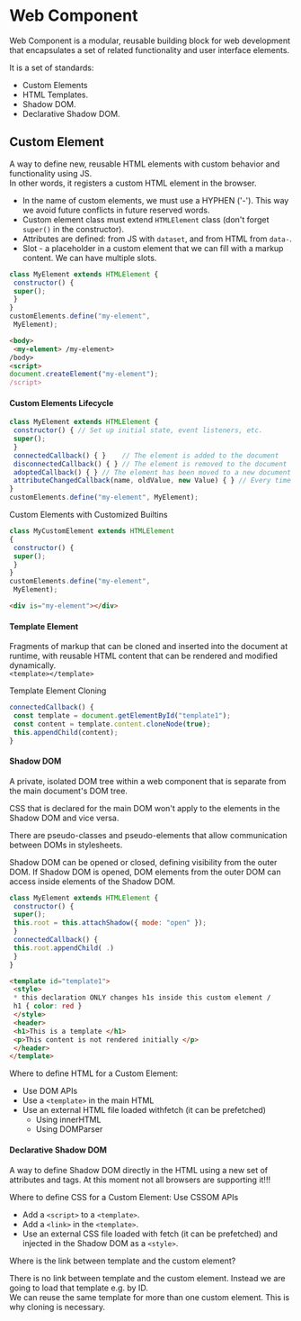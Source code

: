 # Web Component

Web Component is a modular, reusable building block for web development that encapsulates a set of related functionality and user interface elements.


It is a set of standards:
- Custom Elements
- HTML Templates.
- Shadow DOM.
- Declarative Shadow DOM.


## Custom Element

A way to define new, reusable HTML elements with custom behavior and functionality using JS.  
In other words, it registers a custom HTML element in the browser.

- In the name of custom elements, we must use a HYPHEN ('-'). This way we avoid future conflicts in future reserved words.
- Custom element class must extend ```HTMLElement``` class (don't forget ```super()``` in the constructor).
- Attributes are defined: from JS with ```dataset```, and from HTML from ```data-```.
- Slot - a placeholder in a custom element that we can fill with a markup content. We can have multiple slots.


```js
class MyElement extends HTMLElement {
 constructor() {
 super();
 }
}
customElements.define("my-element",
 MyElement);
```
```html
<body>
 <my-element> /my-element>
/body>
<script>
document.createElement("my-element");
/script>
```


#### Custom Elements Lifecycle

```js
class MyElement extends HTMLElement {
 constructor() { // Set up initial state, event listeners, etc.
 super();
 }
 connectedCallback() { }    // The element is added to the document
 disconnectedCallback() { } // The element is removed to the document
 adoptedCallback() { } // The element has been moved to a new document
 attributeChangedCallback(name, oldValue, new Value) { } // Every time there is a change in the attribute, this callback will be executed
}
customElements.define("my-element", MyElement);
```


Custom Elements with Customized Builtins
```js
class MyCustomElement extends HTMLElement
{
 constructor() {
 super();
 }
}
customElements.define("my-element",
 MyElement);
 ```
 ```html
 <div is="my-element"></div>
```


#### Template Element

Fragments of markup that can be cloned and inserted into the document at runtime, with reusable HTML content that can be rendered and modified dynamically.  
```<template></template>```


Template Element Cloning
```js
connectedCallback() {
 const template = document.getElementById("template1");
 const content = template.content.cloneNode(true);
 this.appendChild(content);
}
```


#### Shadow DOM

A private, isolated DOM tree within a web component that is separate from the main document's DOM tree.

CSS that is declared for the main DOM won't apply to the elements in the Shadow DOM and vice versa.

There are pseudo-classes and pseudo-elements that allow communication between DOMs in stylesheets. 

Shadow DOM can be opened or closed, defining visibility from the outer DOM. If Shadow DOM is opened, DOM elements from the outer DOM can access inside elements of the Shadow DOM.


```js
class MyElement extends HTMLElement {
 constructor() {
 super();
 this.root = this.attachShadow({ mode: "open" });
 }
 connectedCallback() {
 this.root.appendChild( .)
 }
}
```

```html
<template id="template1">
 <style>
 * this declaration ONLY changes h1s inside this custom element /
 h1 { color: red }
 </style>
 <header>
 <h1>This is a template </h1>
 <p>This content is not rendered initially </p>
 </header>
</template>
```


Where to define HTML for a Custom Element:
- Use DOM APIs
- Use a ```<template>``` in the main HTML
- Use an external HTML file loaded withfetch (it can be prefetched)
  - Using innerHTML
  - Using DOMParser


#### Declarative Shadow DOM

A way to define Shadow DOM directly in the HTML using a new set of attributes and tags. At this moment not all browsers are supporting it!!!

Where to define CSS for a Custom Element:
Use CSSOM APIs
- Add a ```<script>``` to a ```<template>```.
- Add a ```<link>``` in the ```<template>```.
- Use an external CSS file loaded with fetch (it can be prefetched) and injected in the Shadow DOM as a ```<style>```.


Where is the link between template and the custom element?

There is no link between template and the custom element. Instead we are going to load that template e.g. by ID.  
We can reuse the same template for more than one custom element. This is why cloning is necessary.